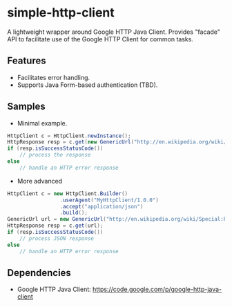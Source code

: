simple-http-client
==================

A lightweight wrapper around Google HTTP Java Client. Provides "facade" API to facilitate use of the Google HTTP Client
for common tasks.

Features
--------
- Facilitates error handling.
- Supports Java Form-based authentication (TBD).
 
Samples
-------
* Minimal example.
```java
HttpClient c = HttpClient.newInstance();
HttpResponse resp = c.get(new GenericUrl("http://en.wikipedia.org/wiki/Special:Random"));
if (resp.isSuccessStatusCode())
    // process the response
else
    // handle an HTTP error response
```

* More advanced
```java
HttpClient c = new HttpClient.Builder()
                 .userAgent("MyHttpClient/1.0.0")
                 .accept("application/json")
                 .build();
GenericUrl url = new GenericUrl("http://en.wikipedia.org/wiki/Special:Random");
HttpResponse resp = c.get(url);
if (resp.isSuccessStatusCode())
    // process JSON response
else
    // handle an HTTP error response
```

Dependencies
------------
- Google HTTP Java Client: https://code.google.com/p/google-http-java-client
